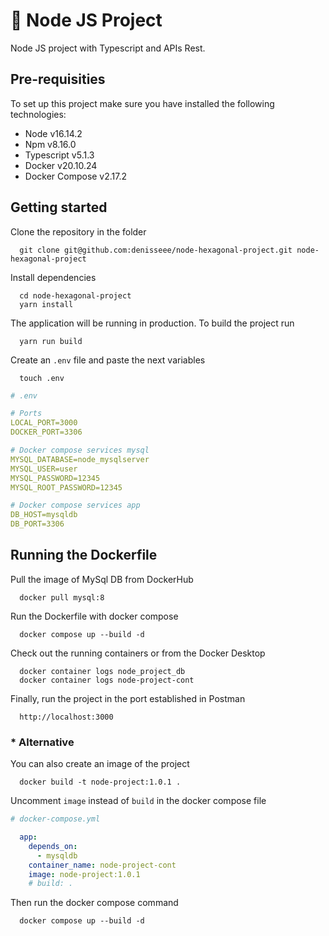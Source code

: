 # 🚀 Node JS Project

Node JS project with Typescript and APIs Rest.

## Pre-requisities

To set up this project make sure you have installed the following technologies:

- Node            v16.14.2
- Npm             v8.16.0
- Typescript      v5.1.3
- Docker          v20.10.24
- Docker Compose  v2.17.2

## Getting started

Clone the repository in the folder 

```console
  git clone git@github.com:denisseee/node-hexagonal-project.git node-hexagonal-project
```

Install dependencies

```console
  cd node-hexagonal-project
  yarn install
```

The application will be running in production. To build the project run

```console
  yarn run build
```

Create an ```.env``` file and paste the next variables

```console
  touch .env
```

```yml
# .env

# Ports
LOCAL_PORT=3000
DOCKER_PORT=3306

# Docker compose services mysql
MYSQL_DATABASE=node_mysqlserver
MYSQL_USER=user
MYSQL_PASSWORD=12345
MYSQL_ROOT_PASSWORD=12345

# Docker compose services app
DB_HOST=mysqldb
DB_PORT=3306
```

## Running the Dockerfile

Pull the image of MySql DB from DockerHub

```console
  docker pull mysql:8
```

Run the Dockerfile with docker compose

```console
  docker compose up --build -d
```

Check out the running containers or from the Docker Desktop

```console
  docker container logs node_project_db
  docker container logs node-project-cont
```

Finally, run the project in the port established in Postman

```console
  http://localhost:3000
```

### * Alternative 

You can also create an image of the project 

```console
  docker build -t node-project:1.0.1 .
```

Uncomment ```image``` instead of ```build``` in the docker compose file

```yml
# docker-compose.yml

  app:
    depends_on:
      - mysqldb
    container_name: node-project-cont
    image: node-project:1.0.1
    # build: .
```

Then run the docker compose command

```console
  docker compose up --build -d
```
